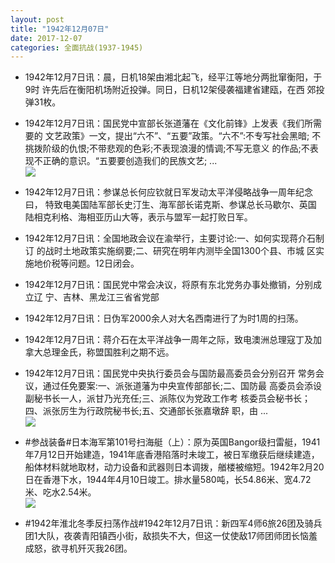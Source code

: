 ```yaml
---
layout: post
title: "1942年12月07日"
date: 2017-12-07
categories: 全面抗战(1937-1945)
---
```


<meta name="referrer" content="no-referrer" />

- 1942年12月7日讯：晨，日机18架由湘北起飞，经平江等地分两批窜衡阳，于9时 许先后在衡阳机场附近投弹。同日，日机12架侵袭福建省建瓯，在西 郊投弹31枚。 

- 1942年12月7日讯：国民党中宣部长张道藩在《文化前锋》上发表《我们所需要的 文艺政策》一文，提出“六不”、“五要”政策。“六不”:不专写社会黑暗; 不挑拨阶级的仇恨;不带悲观的色彩;不表现浪漫的情调;不写无意义 的作品;不表现不正确的意识。“五要要创造我们的民族文艺; ... <br/><img src="https://wx3.sinaimg.cn/large/aca367d8ly1fm8i5ln2uyj20c809zaa4.jpg" />

- 1942年12月7日讯：参谋总长何应钦就日军发动太平洋侵略战争一周年纪念曰， 特致电美国陆军部长史汀生、海军部长诺克斯、参谋总长马歇尔、英国 陆相克利格、海相亚历山大等，表示与盟军一起打败日军。 

- 1942年12月7日讯：全国地政会议在渝举行，主要讨论:一、如何实现蒋介石制订 的战时土地政策实施纲要;二、研究在明年内测毕全国1300个县、市城 区实施地价税等问题。12日闭会。 

- 1942年12月7日讯：国民党中常会决议，将原有东北党务办事处撤销，分别成立辽 宁、吉林、黑龙江三省省党部 

- 1942年12月7日讯：日伪军2000余人对大名西南进行了为时1周的扫荡。 

- 1942年12月7日讯：蒋介石在太平洋战争一周年之际，致电澳洲总理寇丁及加 拿大总理金氏，称盟国胜利之期不远。 

- 1942年12月7日讯：国民党中央执行委员会与国防最高委员会分别召开 常务会议，通过任免要案:一、派张道藩为中央宣传部部长;二、国防最 高委员会添设副秘书长一人，派甘乃光充任;三、派陈仪为党政工作考 核委员会秘书长；四、派张厉生为行政院秘书长;五、交通部长张嘉墩辞 职，由 ... <br/><img src="https://wx4.sinaimg.cn/large/aca367d8ly1fm80tgtplzj20c80cw0sw.jpg" />

- #参战装备#日本海军第101号扫海艇（上）：原为英国Bangor级扫雷艇，1941年7月12日开始建造，1941年底香港陷落时未竣工，被日军缴获后继续建造，船体材料就地取材，动力设备和武器则日本调拨，艏楼被缩短。1942年2月20日在香港下水，1944年4月10日竣工。排水量580吨，长54.86米、宽4.72米、吃水2.54米。 <br/><img src="https://wx4.sinaimg.cn/large/aca367d8ly1fm7z30upp4j20go0640tg.jpg" />

- #1942年淮北冬季反扫荡作战#1942年12月7日讯：新四军4师6旅26团及骑兵团1大队，夜袭青阳镇西小街，敌损失不大，但这一仗使敌17师团师团长恼羞成怒，欲寻机歼灭我26团。 

